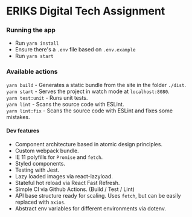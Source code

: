 # ERIKS Digital Tech Assignment

### Running the app
 - Run `yarn install`
 - Ensure there's a `.env` file based on `.env.example`
 - Run `yarn start`

### Available actions
`yarn build` - Generates a static bundle from the site in the folder `./dist`.  
`yarn start` - Serves the project in watch mode at `localhost:8080`.  
`yarn test:unit` - Runs unit tests.  
`yarn lint` - Scans the source code with ESLint.  
`yarn lint:fix` - Scans the source code with ESLint and fixes some mistakes.  

#### Dev features
 - Component architecture based in atomic design principles.
 - Custom webpack bundle.
 - IE 11 polyfills for `Promise` and `fetch`.
 - Styled components.
 - Testing with Jest.
 - Lazy loaded images via react-lazyload.
 - Stateful hot reload via React Fast Refresh.
 - Simple CI via Github Actions. (Build / Test / Lint)
 - API base structure ready for scaling. Uses `fetch`, but can be easily replaced with `axios`.
 - Abstract env variables for different environments via dotenv.
